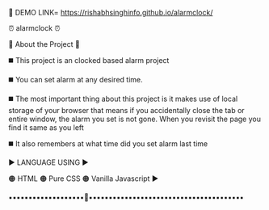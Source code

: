 💢 DEMO LINK=  https://rishabhsinghinfo.github.io/alarmclock/


⏰️ alarmclock ⏰️

💢 About the Project 💢

◼️  This project is an clocked based alarm project
   
◼️  You can set alarm at any desired time.

◼️  The most important thing about this project
    is it makes use of local storage of your browser
    that means if you accidentally close the tab or entire window,
    the alarm you set is not gone. When you revisit the page you
    find it same as you left

◼️  It also remembers at what time did you set alarm last time






▶️  LANGUAGE USING ▶️

🟠 HTML 🟠 Pure CSS 🟠 Vanilla Javascript ▶️


▪️▪️▪️▪️▪️▪️▪️▪️▪️▪️▪️▪️▪️▪️▪️▪️▪️▪️▪️💢▪️▪️▪️▪️▪️▪️▪️▪️▪️▪️▪️▪️▪️▪️▪️▪️▪️▪️▪️▪️▪️▪️▪️▪️▪️▪️▪️▪️▪️▪️▪️▪️▪️▪️▪️▪️▪️▪️▪️
